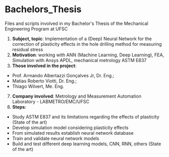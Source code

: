 # Bachelors_Thesis
Files and scripts involved in my Bachelor's Thesis of the Mechanical Engineering Program at UFSC


1. **Subject, topic**: Implementation of a (Deep) Neural Network for the correction of plasticity effects in the hole drilling method for measuring residual stress
2. **Motivation**: working with ANN (Machine Learning, Deep Learning), FEA, Simulation with Ansys APDL, mechanical metrology ASTM E837
3. **Those involved in the project**: 
- Prof. Armando Albertazzi Gonçalves Jr, Dr. Eng.; 
- Matias Roberto Viotti, Dr. Eng.; 
- Thiago Wilvert, Me. Eng.
7. **Company involved**: Metrology and Measurement Automation Laboratory - LABMETRO/EMC/UFSC
8. **Steps**:
  - Study ASTM E837 and its limitations regarding the effects of plasticity (State of the art)
  - Develop simulation model considering plasticity effects
  - From simulated results establish neural network database
  - Train and validate neural network models 
  - Build and test different deep learning models, CNN, RNN, others (State of the art) 



